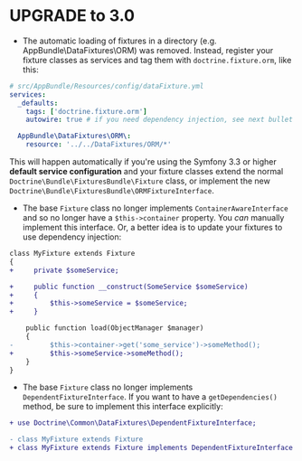 UPGRADE to 3.0
==============

* The automatic loading of fixtures in a directory (e.g.
    AppBundle\DataFixtures\ORM) was removed. Instead, register
    your fixture classes as services and tag them with `doctrine.fixture.orm`,
    like this:
```yaml
# src/AppBundle/Resources/config/dataFixture.yml
services:
  _defaults:
    tags: ['doctrine.fixture.orm']
    autowire: true # if you need dependency injection, see next bullet point

  AppBundle\DataFixtures\ORM\:
    resource: '../../DataFixtures/ORM/*'
```

  This will happen automatically if you're using the Symfony 3.3
    or higher **default service configuration** and your fixture classes
    extend the normal ``Doctrine\Bundle\FixturesBundle\Fixture`` class,
    or implement the new ``Doctrine\Bundle\FixturesBundle\ORMFixtureInterface``.

* The base ``Fixture`` class no longer implements ``ContainerAwareInterface``
    and so no longer have a ``$this->container`` property. You *can* manually
    implement this interface. Or, a better idea is to update your fixtures
    to use dependency injection:
    
```diff
class MyFixture extends Fixture
{
+     private $someService;

+     public function __construct(SomeService $someService)
+     {
+         $this->someService = $someService;
+     }

    public function load(ObjectManager $manager)
    {
-         $this->container->get('some_service')->someMethod();
+         $this->someService->someMethod();
    }
}
```

* The base ``Fixture`` class no longer implements ``DependentFixtureInterface``.
    If you want to have a ``getDependencies()`` method, be sure to implement
    this interface explicitly:
    
```diff
+ use Doctrine\Common\DataFixtures\DependentFixtureInterface;

- class MyFixture extends Fixture
+ class MyFixture extends Fixture implements DependentFixtureInterface
```

